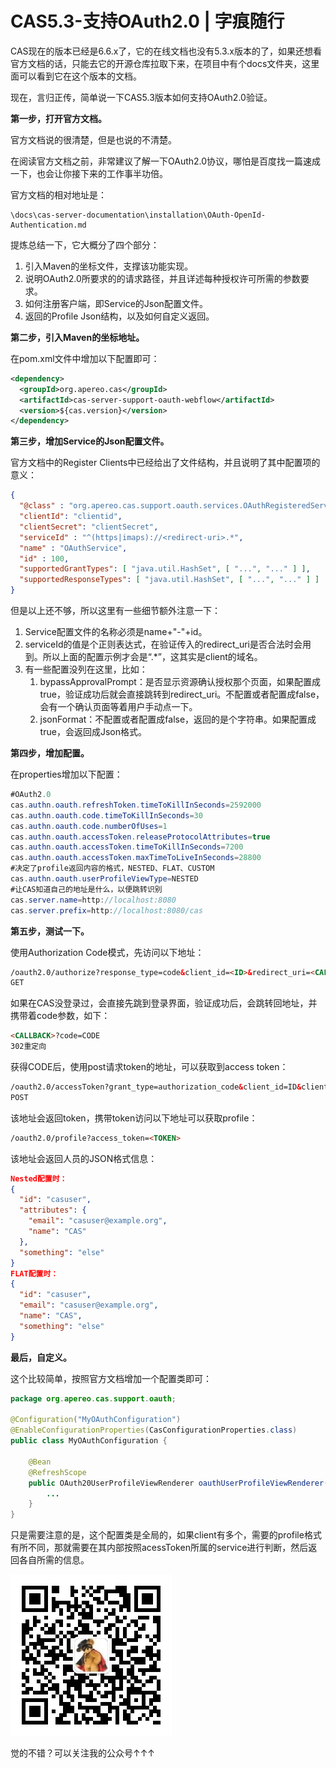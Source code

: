 # CAS5.3-支持OAuth2.0 | 字痕随行

CAS现在的版本已经是6.6.x了，它的在线文档也没有5.3.x版本的了，如果还想看官方文档的话，只能去它的开源仓库拉取下来，在项目中有个docs文件夹，这里面可以看到它在这个版本的文档。

现在，言归正传，简单说一下CAS5.3版本如何支持OAuth2.0验证。

**第一步，打开官方文档。**

官方文档说的很清楚，但是也说的不清楚。

在阅读官方文档之前，非常建议了解一下OAuth2.0协议，哪怕是百度找一篇速成一下，也会让你接下来的工作事半功倍。

官方文档的相对地址是：

```Plain Text
\docs\cas-server-documentation\installation\OAuth-OpenId-Authentication.md
```
提炼总结一下，它大概分了四个部分：

1. 引入Maven的坐标文件，支撑该功能实现。
2. 说明OAuth2.0所要求的的请求路径，并且详述每种授权许可所需的参数要求。
3. 如何注册客户端，即Service的Json配置文件。
4. 返回的Profile Json结构，以及如何自定义返回。

**第二步，引入Maven的坐标地址。**

在pom.xml文件中增加以下配置即可：

```xml
<dependency>
  <groupId>org.apereo.cas</groupId>
  <artifactId>cas-server-support-oauth-webflow</artifactId>
  <version>${cas.version}</version>
</dependency>
```
**第三步，增加Service的Json配置文件。**

官方文档中的Register Clients中已经给出了文件结构，并且说明了其中配置项的意义：

```json
{
  "@class" : "org.apereo.cas.support.oauth.services.OAuthRegisteredService",
  "clientId": "clientid",
  "clientSecret": "clientSecret",
  "serviceId" : "^(https|imaps)://<redirect-uri>.*",
  "name" : "OAuthService",
  "id" : 100,
  "supportedGrantTypes": [ "java.util.HashSet", [ "...", "..." ] ],
  "supportedResponseTypes": [ "java.util.HashSet", [ "...", "..." ] ]
}
```
但是以上还不够，所以这里有一些细节额外注意一下：

1. Service配置文件的名称必须是name+"-"+id。
2. serviceId的值是个正则表达式，在验证传入的redirect\_uri是否合法时会用到。所以上面的配置示例才会是“<redirect-uri>.\*”，这<redirect-uri>其实是client的域名。
3. 有一些配置没列在这里，比如：
   1. bypassApprovalPrompt：是否显示资源确认授权那个页面，如果配置成true，验证成功后就会直接跳转到redirect\_uri。不配置或者配置成false，会有一个确认页面等着用户手动点一下。
   2. jsonFormat：不配置或者配置成false，返回的是个字符串。如果配置成true，会返回成Json格式。

**第四步，增加配置。**

在properties增加以下配置：

```java
#OAuth2.0
cas.authn.oauth.refreshToken.timeToKillInSeconds=2592000
cas.authn.oauth.code.timeToKillInSeconds=30
cas.authn.oauth.code.numberOfUses=1
cas.authn.oauth.accessToken.releaseProtocolAttributes=true
cas.authn.oauth.accessToken.timeToKillInSeconds=7200
cas.authn.oauth.accessToken.maxTimeToLiveInSeconds=28800
#决定了profile返回内容的格式，NESTED、FLAT、CUSTOM
cas.authn.oauth.userProfileViewType=NESTED
#让CAS知道自己的地址是什么，以便跳转识别
cas.server.name=http://localhost:8080
cas.server.prefix=http://localhost:8080/cas
```
**第五步，测试一下。**

使用Authorization Code模式，先访问以下地址：

```html
/oauth2.0/authorize?response_type=code&client_id=<ID>&redirect_uri=<CALLBACK>
GET
```
如果在CAS没登录过，会直接先跳到登录界面，验证成功后，会跳转回<CALLBACK>地址，并携带着code参数，如下：

```html
<CALLBACK>?code=CODE
302重定向
```
获得CODE后，使用post请求token的地址，可以获取到access token：

```html
/oauth2.0/accessToken?grant_type=authorization_code&client_id=ID&client_secret=SECRET&code=CODE&redirect_uri=CALLBACK
POST
```
该地址会返回token，携带token访问以下地址可以获取profile：

```html
/oauth2.0/profile?access_token=<TOKEN>
```
该地址会返回人员的JSON格式信息：

```json
Nested配置时：
{
  "id": "casuser",
  "attributes": {
    "email": "casuser@example.org",
    "name": "CAS"
  },
  "something": "else"
}
FLAT配置时：
{
  "id": "casuser",
  "email": "casuser@example.org",
  "name": "CAS",
  "something": "else"
}
```
**最后，自定义。**

这个比较简单，按照官方文档增加一个配置类即可：

```java
package org.apereo.cas.support.oauth;

@Configuration("MyOAuthConfiguration")
@EnableConfigurationProperties(CasConfigurationProperties.class)
public class MyOAuthConfiguration {

    @Bean
    @RefreshScope
    public OAuth20UserProfileViewRenderer oauthUserProfileViewRenderer() {
        ...
    }
}
```
只是需要注意的是，这个配置类是全局的，如果client有多个，需要的profile格式有所不同，那就需要在其内部按照acessToken所属的service进行判断，然后返回各自所需的信息。

![image](../../images/公众号.jpg)

觉的不错？可以关注我的公众号↑↑↑